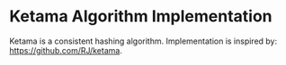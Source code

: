 # Ketama Algorithm Implementation

Ketama is a consistent hashing algorithm. Implementation is inspired by: https://github.com/RJ/ketama.
